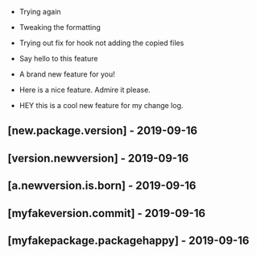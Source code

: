 

- Trying again

- Tweaking the formatting

- Trying out fix for hook not adding the copied files

- Say hello to this feature

- A brand new feature for you!

- Here is a nice feature. Admire it please.

- HEY this is a cool new feature for my change log.

## [new.package.version] - 2019-09-16

## [version.newversion] - 2019-09-16

## [a.newversion.is.born] - 2019-09-16

## [myfakeversion.commit] - 2019-09-16

## [myfakepackage.packagehappy] - 2019-09-16
